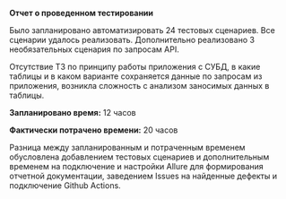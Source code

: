 **Отчет о проведенном тестировании**

Было запланировано автоматизировать 24 тестовых сценариев. Все сценарии удалось реализовать. Дополнительно реализовано 3 необязательных сценария по запросам API.

Отсутствие ТЗ по принципу работы приложения с СУБД, в какие таблицы и в каком варианте сохраняется данные по запросам из приложения, возникла сложность с анализом заносимых данных в таблицы.

**Запланировано время:** 12 часов

**Фактически потрачено времени:** 20 часов

Разница между запланированным и потраченным временем обусловлена добавлением тестовых сценариев и дополнительным временем на подключение и настройки Allure для формирования отчетной документации, заведением Issues на найденные дефекты и подключение Github Actions.